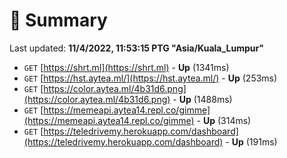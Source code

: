 # 📖 Summary
Last updated: **11/4/2022, 11:53:15 PTG "Asia/Kuala_Lumpur"**

- `GET` [https://shrt.ml](https://shrt.ml) - **Up** (1341ms)
- `GET` [https://hst.aytea.ml/](https://hst.aytea.ml/) - **Up** (253ms)
- `GET` [https://color.aytea.ml/4b31d6.png](https://color.aytea.ml/4b31d6.png) - **Up** (1488ms)
- `GET` [https://memeapi.aytea14.repl.co/gimme](https://memeapi.aytea14.repl.co/gimme) - **Up** (314ms)
- `GET` [https://teledrivemy.herokuapp.com/dashboard](https://teledrivemy.herokuapp.com/dashboard) - **Up** (191ms)
